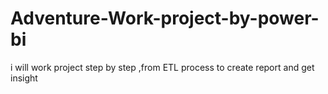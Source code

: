 # Adventure-Work-project-by-power-bi
i will work project step by step ,from ETL process to create report and get insight
